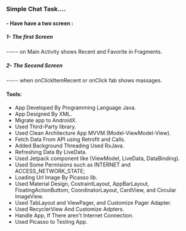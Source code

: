 ### Simple Chat Task....

#### - Have have a two screen :
##### 1- The first Screen
----- on Main Activity shows Recent and Favorite in Fragments.
##### 2- The Secend Screen
----- when onClickItemRecent or onClick fab shows massages.

#### Tools:
- App Developed By Programming Language Java.
- App Designed By XML.
- Migrate app to AndroidX.
- Used Third-Party library.
- Used Clean Architecture App MVVM (Model-ViewModel-View).
- Fetch Data From API using Retrofit and Calls.
- Added Background Threading Used RxJava.
- Refreshing Data By LiveData.
- Used Jetpack component like (ViewModel, LiveData, DataBinding).
- Used Some Permisions such as INTERNET and ACCESS_NETWORK_STATE;
- Loading Url Image By Picasso lib.
- Used Material Design, CostraintLayout, AppBarLayout, FloatingActionButtom, CoordinatorLayout, CardView, and Circular ImageView.
- Used TabLayout and ViewPager, and Customize Pager Adapter.
- Used RecyclerView And Customize Adpters.
- Handle App, If There aren't Internet Connection. 
- Used Picasso to Testing App.
